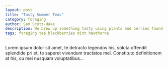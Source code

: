 ```yaml
---
layout: post
title: "Tasty Summer Teas"
category: foraging
author: Sam Scott-Hake
description: We brew up something tasty using plants and berries found in hedgerows.
tags: foraging tea blackberries mint hawthorne
---
```



Lorem ipsum dolor sit amet, te detracto legendos his, soluta offendit splendide pri et, te saperet vivendum tractatos mel. Constituto definitionem at his, cu mei nusquam voluptatibus...